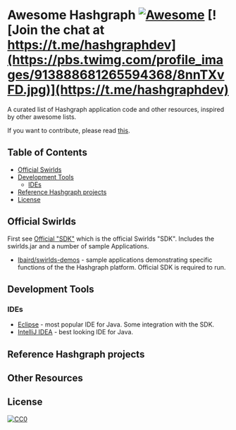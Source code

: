 # Awesome Hashgraph [![Awesome](https://cdn.rawgit.com/sindresorhus/awesome/d7305f38d29fed78fa85652e3a63e154dd8e8829/media/badge.svg)](https://github.com/sindresorhus/awesome) [![Join the chat at https://t.me/hashgraphdev](https://pbs.twimg.com/profile_images/913888681265594368/8nnTXvFD.jpg)](https://t.me/hashgraphdev)

A curated list of Hashgraph application code and other resources, inspired by other awesome lists.

If you want to contribute, please read [this](CONTRIBUTING.md).

## Table of Contents

- [Official Swirlds](#official-swirlds)
- [Development Tools](#development-tools)
  - [IDEs](#ides)
- [Reference Hashgraph projects](#reference-hashgraph-projects)
- [License](#license)

## Official Swirlds

First see [Official "SDK"](http://www.swirlds.com/download/) which is the official Swirlds "SDK". Includes the swirlds.jar and a number of sample Applications.

* [lbaird/swirlds-demos](https://github.com/lbaird/swirlds-demos) - sample applications demonstrating specific functions of the the Hashgraph platform. Official SDK is required to run.

## Development Tools

### IDEs

* [Eclipse](http://www.eclipse.org/downloads/packages/eclipse-ide-java-developers/oxygen1a) - most popular IDE for Java. Some integration with the SDK.
* [IntelliJ IDEA](https://www.jetbrains.com/idea/download) - best looking IDE for Java.

## Reference Hashgraph projects


## Other Resources


## License

[![CC0](http://i.creativecommons.org/p/zero/1.0/88x31.png)](http://creativecommons.org/publicdomain/zero/1.0/)